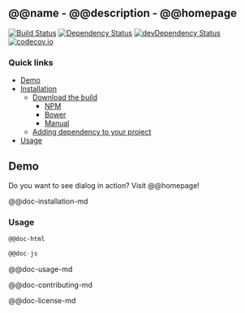 ## @@name - @@description - @@homepage

[![Build Status](https://travis-ci.org/sharvit/angular-bootstrap-locale-dialog.svg?branch=master)](https://travis-ci.org/sharvit/angular-bootstrap-locale-dialog)
[![Dependency Status](https://david-dm.org/sharvit/angular-bootstrap-locale-dialog.svg)](https://david-dm.org/sharvit/angular-bootstrap-locale-dialog)
[![devDependency Status](https://david-dm.org/sharvit/angular-bootstrap-locale-dialog/dev-status.svg?branch=master)](https://david-dm.org/sharvit/angular-bootstrap-locale-dialog#info=devDependencies)
[![codecov.io](https://codecov.io/github/sharvit/angular-bootstrap-locale-dialog/coverage.svg?branch=master)](https://codecov.io/github/sharvit/angular-bootstrap-locale-dialog?branch=master)

### Quick links
- [Demo](#demo)
- [Installation](#installation)
    - [Download the build](#download-the-build)
        - [NPM](#install-with-npm)
        - [Bower](#install-with-bower)
        - [Manual](#manual-download)
    - [Adding dependency to your project](#adding-dependency-to-your-project)
- [Usage](#usage)


## Demo

Do you want to see dialog in action?
Visit @@homepage!


@@doc-installation-md

### Usage

```html
@@doc-html
```

```js
@@doc-js
```

@@doc-usage-md


@@doc-contributing-md


@@doc-license-md